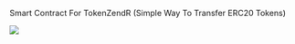 Smart Contract For TokenZendR (Simple Way To Transfer ERC20 Tokens)   

![](https://s3.amazonaws.com/alofe.oluwafemi/ezgif.com-video-to-gif.gif)
